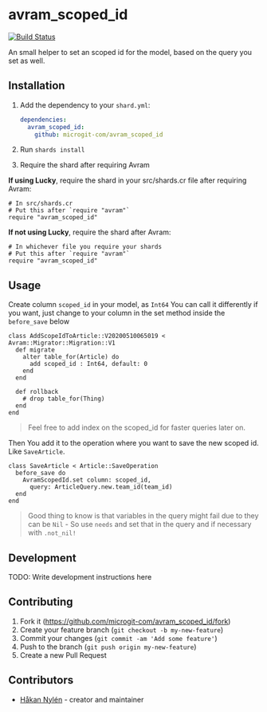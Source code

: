 # avram_scoped_id

[![Build Status](https://travis-ci.org/microgit-com/avram_scoped_id.svg?branch=master)](https://travis-ci.org/microgit-com/avram_scoped_id)

An small helper to set an scoped id for the model, based on the query you set as well.

## Installation

1. Add the dependency to your `shard.yml`:

   ```yaml
   dependencies:
     avram_scoped_id:
       github: microgit-com/avram_scoped_id
   ```

2. Run `shards install`

3. Require the shard after requiring Avram

**If using Lucky**, require the shard in your src/shards.cr file after requiring Avram:

```crystal
# In src/shards.cr
# Put this after `require "avram"`
require "avram_scoped_id"
```

**If not using Lucky**, require the shard after Avram:

```crystal
# In whichever file you require your shards
# Put this after `require "avram"`
require "avram_scoped_id"
```

## Usage
Create column `scoped_id` in your model, as `Int64`
You can call it differently if you want, just change to your column in the set method inside the `before_save` below

```crystal
class AddScopeIdToArticle::V20200510065019 < Avram::Migrator::Migration::V1
  def migrate
    alter table_for(Article) do
      add scoped_id : Int64, default: 0
    end
  end

  def rollback
    # drop table_for(Thing)
  end
end
```

> Feel free to add index on the scoped_id for faster queries later on.

Then You add it to the operation where you want to save the new scoped id. Like `SaveArticle`.

```crystal
class SaveArticle < Article::SaveOperation
  before_save do
    AvramScopedId.set column: scoped_id,
      query: ArticleQuery.new.team_id(team_id)
  end
end
```

> Good thing to know is that variables in the query might fail due to they can be `Nil` - So use `needs` and set that in the query and if necessary with `.not_nil!`

## Development

TODO: Write development instructions here

## Contributing

1. Fork it (<https://github.com/microgit-com/avram_scoped_id/fork>)
2. Create your feature branch (`git checkout -b my-new-feature`)
3. Commit your changes (`git commit -am 'Add some feature'`)
4. Push to the branch (`git push origin my-new-feature`)
5. Create a new Pull Request

## Contributors

- [Håkan Nylén](https://github.com/confact) - creator and maintainer

